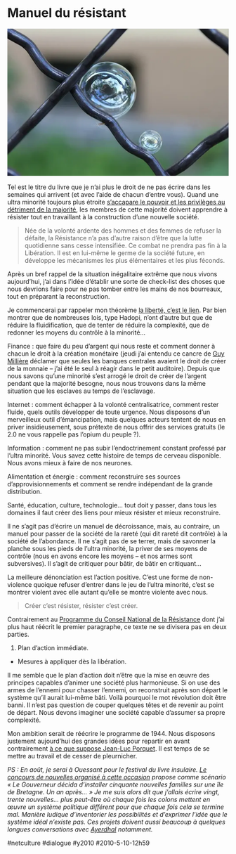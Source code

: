 # Manuel du résistant

![](_i/3814785778_16712e2ee21.webp)

Tel est le titre du livre que je n’ai plus le droit de ne pas écrire dans les semaines qui arrivent (et avec l’aide de chacun d’entre vous). Quand une ultra minorité toujours plus étroite [s’accapare le pouvoir et les privilèges au détriment de la majorité](http://www.futurquantique.org/?p=5969), les membres de cette majorité doivent apprendre à résister tout en travaillant à la construction d’une nouvelle société.

> Née de la volonté ardente des hommes et des femmes de refuser la défaite, la Résistance n’a pas d’autre raison d’être que la lutte quotidienne sans cesse intensifiée. Ce combat ne prendra pas fin à la Libération. Il est en lui-même le germe de la société future, en développe les mécanismes les plus élémentaires et les plus féconds.

Après un bref rappel de la situation inégalitaire extrême que nous vivons aujourd’hui, j’ai dans l’idée d’établir une sorte de check-list des choses que nous devrions faire pour ne pas tomber entre les mains de nos bourreaux, tout en préparant la reconstruction.

Je commencerai par rappeler mon théorème [la liberté, c’est le lien](la-liberte-le-lien.md). Par bien montrer que de nombreuses lois, type Hadopi, n’ont d’autre but que de réduire la fluidification, que de tenter de réduire la complexité, que de redonner les moyens du contrôle à la minorité…

Finance : que faire du peu d’argent qui nous reste et comment donner à chacun le droit à la création monétaire (jeudi j’ai entendu ce cancre de [Guy Millière](http://fr.wikipedia.org/wiki/Guy_Milli%C3%A8re) déclamer que seules les banques centrales avaient le droit de créer de la monnaie – j’ai été le seul à réagir dans le petit auditoire). Depuis que nous savons qu’une minorité s’est arrogé le droit de créer de l’argent pendant que la majorité besogne, nous nous trouvons dans la même situation que les esclaves au temps de l’esclavage.

Internet : comment échapper à la volonté centralisatrice, comment rester fluide, quels outils développer de toute urgence. Nous disposons d’un merveilleux outil d’émancipation, mais quelques acteurs tentent de nous en priver insidieusement, sous prétexte de nous offrir des services gratuits (le 2.0 ne vous rappelle pas l’opium du peuple ?).

Information : comment ne pas subir l’endoctrinement constant professé par l’ultra minorité. Vous savez cette histoire de temps de cerveau disponible. Nous avons mieux à faire de nos neurones.

Alimentation et énergie : comment reconstruire ses sources d’approvisionnements et comment se rendre indépendant de la grande distribution.

Santé, éducation, culture, technologie… tout doit y passer, dans tous les domaines il faut créer des liens pour mieux résister et mieux reconstruire.

Il ne s’agit pas d’écrire un manuel de décroissance, mais, au contraire, un manuel pour passer de la société de la rareté (qui dit rareté dit contrôle) à la société de l’abondance. Il ne s’agit pas de se terrer, mais de savonner la planche sous les pieds de l’ultra minorité, la priver de ses moyens de contrôle (nous en avons encore les moyens – et nos armes sont subversives). Il s’agit de critiquer pour bâtir, de bâtir en critiquant…

La meilleure dénonciation est l’action positive. C’est une forme de non-violence quoique refuser d’entrer dans le jeu de l’ultra minorité, c’est se montrer violent avec elle autant qu’elle se montre violente avec nous.

> Créer c’est résister, résister c’est créer.

Contrairement au [Programme du Conseil National de la Résistance](http://fr.wikisource.org/wiki/Programme_du_Conseil_national_de_la_R%C3%A9sistance) dont j’ai plus haut réécrit le premier paragraphe, ce texte ne se divisera pas en deux parties.

1. Plan d’action immédiate.

- Mesures à appliquer dès la libération.

Il me semble que le plan d’action doit n’être que la mise en œuvre des principes capables d’animer une société plus harmonieuse. Si on use des armes de l’ennemi pour chasser l’ennemi, on reconstruit après son départ le système qu’il aurait lui-même bâti. Voilà pourquoi le mot révolution doit être banni. Il n’est pas question de couper quelques têtes et de revenir au point de départ. Nous devons imaginer une société capable d’assumer sa propre complexité.

Mon ambition serait de réécrire le programme de 1944. Nous disposons justement aujourd’hui des grandes idées pour repartir en avant contrairement [à ce que suppose Jean-Luc Porquet](http://www.article11.info/spip/spip.php?article791). Il est temps de se mettre au travail et de cesser de pleurnicher.

*PS : En août, je serai à Ouessant pour le festival du livre insulaire. [Le concours de nouvelles organisé à cette occasion](http://www.livre-insulaire.fr/5.html) propose comme scénario « Le Gouverneur décida d’installer cinquante nouvelles familles sur une île de Bretagne. Un an après… » Je me suis alors dit que j’allais écrire vingt, trente nouvelles… plus peut-être où chaque fois les colons mettent en œuvre un système politique différent pour que chaque fois cela se termine mal. Manière ludique d’inventorier les possibilités et d’exprimer l’idée que le système idéal n’existe pas. Ces projets doivent aussi beaucoup à quelques longues conversations avec [Ayerdhal](http://www.facebook.com/pages/Ayerdhal/182872030566) notamment.*

#netculture #dialogue #y2010 #2010-5-10-12h59
